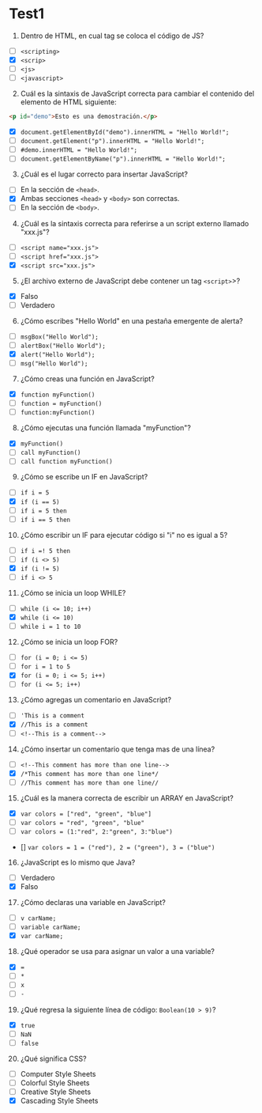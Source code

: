 # Test1

1. Dentro de HTML, en cual tag se coloca el código de JS?

- [ ] `<scripting>`
- [X] `<scrip>`
- [ ] `<js>`
- [ ] `<javascript>`

2. Cuál es la sintaxis de JavaScript correcta para cambiar el contenido del elemento de HTML siguiente: 

```html
<p id="demo">Esto es una demostración.</p>
```
- [X] `document.getElementById("demo").innerHTML = "Hello World!";`
- [ ] `document.getElement("p").innerHTML = "Hello World!";`
- [ ] `#demo.innerHTML = "Hello World!";`
- [ ] `document.getElementByName("p").innerHTML = "Hello World!";`

3. ¿Cuál es el lugar correcto para insertar JavaScript?

- [ ] En la sección de `<head>`.
- [X] Ambas secciones `<head>` y `<body>` son correctas.
- [ ] En la sección de `<body>`.

4. ¿Cuál es la sintaxis correcta para referirse a un script externo llamado "xxx.js"?

- [ ] `<script name="xxx.js">`
- [ ] `<script href="xxx.js">`
- [X] `<script src="xxx.js">`

5. ¿El archivo externo de JavaScript debe contener un tag `<script>`>?

- [X] Falso
- [ ] Verdadero

6. ¿Cómo escribes "Hello World" en una pestaña emergente de alerta?

- [ ] `msgBox("Hello World");`
- [ ] `alertBox("Hello World");`
- [X] `alert("Hello World");`
- [ ] `msg("Hello World");`

7. ¿Cómo creas una función en JavaScript?

- [X] `function myFunction()`
- [ ] `function = myFunction()`
- [ ] `function:myFunction()`

8. ¿Cómo ejecutas una función llamada "myFunction"?

- [X] `myFunction()`
- [ ] `call myFunction()`
- [ ] `call function myFunction()`

9. ¿Cómo se escribe un IF en JavaScript?

- [ ] `if i = 5`
- [X] `if (i == 5)`
- [ ] `if i = 5 then`
- [ ] `if i == 5 then`

10. ¿Cómo escribir un IF para ejecutar código si "i" no es igual a 5?

- [ ] `if i =! 5 then`
- [ ] `if (i <> 5)`
- [X] `if (i != 5)`
- [ ] `if i <> 5`

11. ¿Cómo se inicia un loop WHILE?

- [ ] `while (i <= 10; i++)`
- [X] `while (i <= 10)`
- [ ] `while i = 1 to 10`

12. ¿Cómo se inicia un loop FOR?

- [ ] `for (i = 0; i <= 5)`
- [ ] `for i = 1 to 5`
- [X] `for (i = 0; i <= 5; i++)`
- [ ] `for (i <= 5; i++)`

13. ¿Cómo agregas un comentario en JavaScript?

- [ ] `'This is a comment`
- [X] `//This is a comment`
- [ ] `<!--This is a comment-->`

14. ¿Cómo insertar un comentario que tenga mas de una línea?

- [ ] `<!--This comment has more than one line-->`
- [X] `/*This comment has more than one line*/`
- [ ] `//This comment has more than one line//`

15. ¿Cuál es la manera correcta de escribir un ARRAY en JavaScript?

- [X] `var colors = ["red", "green", "blue"]`
- [ ] `var colors = "red", "green", "blue"`
- [ ] `var colors = (1:"red", 2:"green", 3:"blue")`
- [] `var colors = 1 = ("red"), 2 = ("green"), 3 = ("blue")`

16. ¿JavaScript es lo mismo que Java?

- [ ] Verdadero
- [X] Falso

17. ¿Cómo declaras una variable en JavaScript?

 - [ ] `v carName;`
 - [ ] `variable carName;`
 - [X] `var carName;`

  18. ¿Qué operador se usa para asignar un valor a una variable?

 - [X] `=`
 - [ ] `*`
 - [ ] `x`
 - [ ] `-`

  19. ¿Qué regresa la siguiente línea de código: `Boolean(10 > 9)`?

- [X] `true`
- [ ] `NaN`
- [ ] `false`

20. ¿Qué significa CSS?

- [ ] Computer Style Sheets
- [ ] Colorful Style Sheets
- [ ] Creative Style Sheets
- [X] Cascading Style Sheets